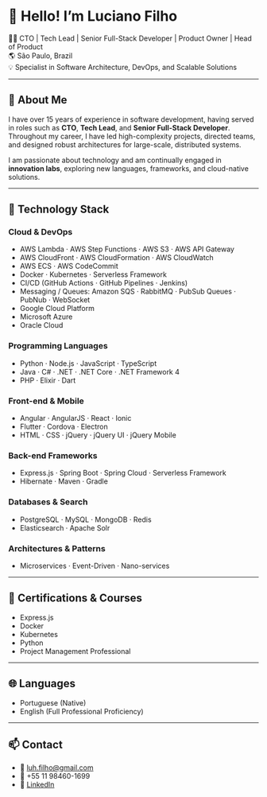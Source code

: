 # 👋 Hello! I’m Luciano Filho

👨‍💻 CTO | Tech Lead | Senior Full-Stack Developer | Product Owner | Head of Product  
🌎 São Paulo, Brazil  
💡 Specialist in Software Architecture, DevOps, and Scalable Solutions

---

## 🚀 About Me

I have over 15 years of experience in software development, having served in roles such as **CTO**, **Tech Lead**, and **Senior Full-Stack Developer**. Throughout my career, I have led high-complexity projects, directed teams, and designed robust architectures for large-scale, distributed systems.

I am passionate about technology and am continually engaged in **innovation labs**, exploring new languages, frameworks, and cloud-native solutions.

---

## 🧰 Technology Stack

### Cloud & DevOps
- AWS Lambda · AWS Step Functions · AWS S3 · AWS API Gateway  
- AWS CloudFront · AWS CloudFormation · AWS CloudWatch  
- AWS ECS · AWS CodeCommit  
- Docker · Kubernetes · Serverless Framework  
- CI/CD (GitHub Actions · GitHub Pipelines · Jenkins)  
- Messaging / Queues: Amazon SQS · RabbitMQ · PubSub Queues · PubNub · WebSocket  
- Google Cloud Platform  
- Microsoft Azure  
- Oracle Cloud

### Programming Languages
- Python · Node.js · JavaScript · TypeScript  
- Java · C# · .NET · .NET Core · .NET Framework 4  
- PHP · Elixir · Dart

### Front-end & Mobile
- Angular · AngularJS · React · Ionic  
- Flutter · Cordova · Electron  
- HTML · CSS · jQuery · jQuery UI · jQuery Mobile

### Back-end Frameworks
- Express.js · Spring Boot · Spring Cloud · Serverless Framework  
- Hibernate · Maven · Gradle

### Databases & Search
- PostgreSQL · MySQL · MongoDB · Redis  
- Elasticsearch · Apache Solr

### Architectures & Patterns
- Microservices · Event-Driven · Nano-services

---

## 📜 Certifications & Courses

- Express.js  
- Docker  
- Kubernetes  
- Python  
- Project Management Professional

---

## 🌐 Languages

- Portuguese (Native)  
- English (Full Professional Proficiency)

---

## 📫 Contact

- 📧 luh.filho@gmail.com  
- 📱 +55 11 98460-1699  
- 💼 [LinkedIn](https://www.linkedin.com/in/luhfilho)
